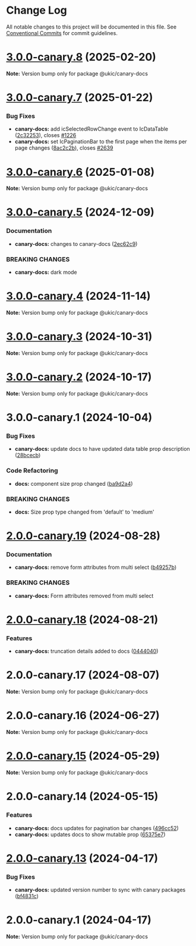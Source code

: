 # Change Log

All notable changes to this project will be documented in this file.
See [Conventional Commits](https://conventionalcommits.org) for commit guidelines.

# [3.0.0-canary.8](https://github.com/mi6/ic-ui-kit/compare/@ukic/canary-docs@3.0.0-canary.7...@ukic/canary-docs@3.0.0-canary.8) (2025-02-20)

**Note:** Version bump only for package @ukic/canary-docs

# [3.0.0-canary.7](https://github.com/mi6/ic-ui-kit/compare/@ukic/canary-docs@3.0.0-canary.6...@ukic/canary-docs@3.0.0-canary.7) (2025-01-22)

### Bug Fixes

- **canary-docs:** add icSelectedRowChange event to IcDataTable ([2c32253](https://github.com/mi6/ic-ui-kit/commit/2c32253e21b05c8535ecb34b5a5e908ad2d6a265)), closes [#1226](https://github.com/mi6/ic-ui-kit/issues/1226)
- **canary-docs:** set IcPaginationBar to the first page when the items per page changes ([8ac2c2b](https://github.com/mi6/ic-ui-kit/commit/8ac2c2bed604d9bf09d1297bc85820bae490729b)), closes [#2639](https://github.com/mi6/ic-ui-kit/issues/2639)

# [3.0.0-canary.6](https://github.com/mi6/ic-ui-kit/compare/@ukic/canary-docs@3.0.0-canary.5...@ukic/canary-docs@3.0.0-canary.6) (2025-01-08)

**Note:** Version bump only for package @ukic/canary-docs

# [3.0.0-canary.5](https://github.com/mi6/ic-ui-kit/compare/@ukic/canary-docs@3.0.0-canary.4...@ukic/canary-docs@3.0.0-canary.5) (2024-12-09)

### Documentation

- **canary-docs:** changes to canary-docs ([2ec62c9](https://github.com/mi6/ic-ui-kit/commit/2ec62c949fcbb052cb1d0f90c9376003f88a02a6))

### BREAKING CHANGES

- **canary-docs:** dark mode

# [3.0.0-canary.4](https://github.com/mi6/ic-ui-kit/compare/@ukic/canary-docs@3.0.0-canary.3...@ukic/canary-docs@3.0.0-canary.4) (2024-11-14)

**Note:** Version bump only for package @ukic/canary-docs

# [3.0.0-canary.3](https://github.com/mi6/ic-ui-kit/compare/@ukic/canary-docs@3.0.0-canary.2...@ukic/canary-docs@3.0.0-canary.3) (2024-10-31)

**Note:** Version bump only for package @ukic/canary-docs

# [3.0.0-canary.2](https://github.com/mi6/ic-ui-kit/compare/@ukic/canary-docs@3.0.0-canary.1...@ukic/canary-docs@3.0.0-canary.2) (2024-10-17)

**Note:** Version bump only for package @ukic/canary-docs

# 3.0.0-canary.1 (2024-10-04)

### Bug Fixes

- **canary-docs:** update docs to have updated data table prop description ([28bcecb](https://github.com/mi6/ic-ui-kit/commit/28bcecbc868f81fddb4b0c3abe5d52d2216abc83))

### Code Refactoring

- **docs:** component size prop changed ([ba9d2a4](https://github.com/mi6/ic-ui-kit/commit/ba9d2a46177fa9d087278a6f7ee5c29f81113908))

### BREAKING CHANGES

- **docs:** Size prop type changed from 'default' to 'medium'

# [2.0.0-canary.19](https://github.com/mi6/ic-ui-kit/compare/@ukic/canary-docs@2.0.0-canary.18...@ukic/canary-docs@2.0.0-canary.19) (2024-08-28)

### Documentation

- **canary-docs:** remove form attributes from multi select ([b49257b](https://github.com/mi6/ic-ui-kit/commit/b49257b76e15675c77ca731c0a654834ed13b96e))

### BREAKING CHANGES

- **canary-docs:** Form attributes removed from multi select

# [2.0.0-canary.18](https://github.com/mi6/ic-ui-kit/compare/@ukic/canary-docs@2.0.0-canary.17...@ukic/canary-docs@2.0.0-canary.18) (2024-08-21)

### Features

- **canary-docs:** truncation details added to docs ([0444040](https://github.com/mi6/ic-ui-kit/commit/04440401ea6f973edad8e32d67e93389de7f8306))

# 2.0.0-canary.17 (2024-08-07)

**Note:** Version bump only for package @ukic/canary-docs

# 2.0.0-canary.16 (2024-06-27)

**Note:** Version bump only for package @ukic/canary-docs

# [2.0.0-canary.15](https://github.com/mi6/ic-ui-kit/compare/@ukic/canary-docs@2.0.0-canary.14...@ukic/canary-docs@2.0.0-canary.15) (2024-05-29)

**Note:** Version bump only for package @ukic/canary-docs

# 2.0.0-canary.14 (2024-05-15)

### Features

- **canary-docs:** docs updates for pagination bar changes ([496cc52](https://github.com/mi6/ic-ui-kit/commit/496cc52f3be93f59777b53415ebf1a75e126a39e))
- **canary-docs:** updates docs to show mutable prop ([65375e7](https://github.com/mi6/ic-ui-kit/commit/65375e708af592a624b3d336e0e9c5cc2c4696c2))

# [2.0.0-canary.13](https://github.com/mi6/ic-ui-kit/compare/@ukic/canary-docs@2.0.0-canary.1...@ukic/canary-docs@2.0.0-canary.13) (2024-04-17)

### Bug Fixes

- **canary-docs:** updated version number to sync with canary packages ([bf4831c](https://github.com/mi6/ic-ui-kit/commit/bf4831cf04ad296d20064ad0049a22307d994d43))

# 2.0.0-canary.1 (2024-04-17)

**Note:** Version bump only for package @ukic/canary-docs
